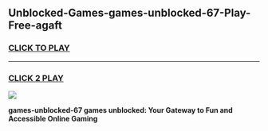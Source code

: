 
## Unblocked-Games-games-unblocked-67-Play-Free-agaft
<h3>
<a href="https://premium76.site?title=games-unblocked-67&ref=09A">CLICK TO PLAY</a></h3>
<hr>

<h3>
<a href="https://premium76.site?title=games-unblocked-67&ref=09A">CLICK 2 PLAY</a>
  
</h3>

<a href="https://premium76.site?title=games-unblocked-67&ref=09A"><img src="https://clearcache.store/games.png"></a>


**games-unblocked-67 games unblocked: Your Gateway to Fun and Accessible Online Gaming**

